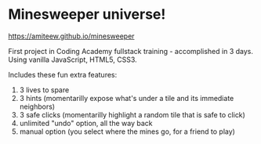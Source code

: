 # Minesweeper universe!
https://amiteew.github.io/minesweeper

First project in Coding Academy fullstack training - accomplished in 3 days.
Using vanilla JavaScript, HTML5, CSS3.

Includes these fun extra features:
1. 3 lives to spare
2. 3 hints (momentarilly expose what's under a tile and its immediate neighbors)
4. 3 safe clicks (momentarilly highlight a random tile that is safe to click)
5. unlimited "undo" option, all the way back
6. manual option (you select where the mines go, for a friend to play)
